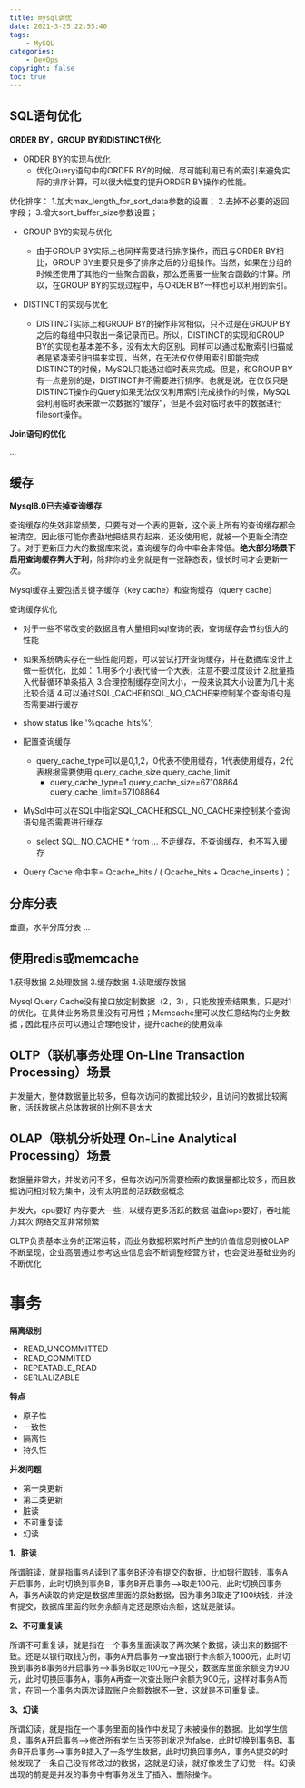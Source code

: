 ```yaml
---
title: mysql调优
date: 2021-3-25 22:55:40
tags:
    - MySQL
categories:
    - DevOps
copyright: false
toc: true
---
```




## SQL语句优化

**ORDER BY，GROUP BY和DISTINCT优化**
- ORDER BY的实现与优化
  - 优化Query语句中的ORDER BY的时候，尽可能利用已有的索引来避免实际的排序计算，可以很大幅度的提升ORDER BY操作的性能。
<!-- more -->
优化排序：
1.加大max_length_for_sort_data参数的设置；
2.去掉不必要的返回字段；
3.增大sort_buffer_size参数设置；

- GROUP BY的实现与优化
  - 由于GROUP BY实际上也同样需要进行排序操作，而且与ORDER BY相比，GROUP BY主要只是多了排序之后的分组操作。当然，如果在分组的时候还使用了其他的一些聚合函数，那么还需要一些聚合函数的计算。所以，在GROUP BY的实现过程中，与ORDER BY一样也可以利用到索引。

- DISTINCT的实现与优化
  - DISTINCT实际上和GROUP BY的操作非常相似，只不过是在GROUP BY之后的每组中只取出一条记录而已。所以，DISTINCT的实现和GROUP BY的实现也基本差不多，没有太大的区别。同样可以通过松散索引扫描或者是紧凑索引扫描来实现，当然，在无法仅仅使用索引即能完成DISTINCT的时候，MySQL只能通过临时表来完成。但是，和GROUP BY有一点差别的是，DISTINCT并不需要进行排序。也就是说，在仅仅只是DISTINCT操作的Query如果无法仅仅利用索引完成操作的时候，MySQL会利用临时表来做一次数据的“缓存”，但是不会对临时表中的数据进行filesort操作。



**Join语句的优化**

...



## 缓存

**Mysql8.0已去掉查询缓存**

查询缓存的失效非常频繁，只要有对一个表的更新，这个表上所有的查询缓存都会被清空。因此很可能你费劲地把结果存起来，还没使用呢，就被一个更新全清空了。对于更新压力大的数据库来说，查询缓存的命中率会非常低。**绝大部分场景下启用查询缓存弊大于利**，除非你的业务就是有一张静态表，很长时间才会更新一次。

Mysql缓存主要包括关键字缓存（key cache）和查询缓存（query cache）

查询缓存优化
- 对于一些不常改变的数据且有大量相同sql查询的表，查询缓存会节约很大的性能
- 如果系统确实存在一些性能问题，可以尝试打开查询缓存，并在数据库设计上做一些优化，比如：
1.用多个小表代替一个大表，注意不要过度设计
2.批量插入代替循环单条插入
3.合理控制缓存空间大小，一般来说其大小设置为几十兆比较合适
4.可以通过SQL_CACHE和SQL_NO_CACHE来控制某个查询语句是否需要进行缓存
- show status like '%qcache_hits%';
- 配置查询缓存
  - query_cache_type可以是0,1,2，0代表不使用缓存，1代表使用缓存，2代表根据需要使用
query_cache_size
query_cache_limit
    - query_cache_type=1
query_cache_size=67108864
query_cache_limit=67108864

- MySql中可以在SQL中指定SQL_CACHE和SQL_NO_CACHE来控制某个查询语句是否需要进行缓存
  - select SQL_NO_CACHE * from ...   不走缓存，不查询缓存，也不写入缓存
- Query Cache 命中率= Qcache_hits / ( Qcache_hits + Qcache_inserts )；



## 分库分表

垂直，水平分库分表 ...



## 使用redis或memcache

1.获得数据 2.处理数据 3.缓存数据 4.读取缓存数据

Mysql Query Cache没有接口放定制数据（2，3），只能放搜索结果集，只是对1的优化，在具体业务场景里没有可用性；Memcache里可以放任意结构的业务数据；因此程序员可以通过合理地设计，提升cache的使用效率



## OLTP（联机事务处理 On-Line Transaction Processing）场景

并发量大，整体数据量比较多，但每次访问的数据比较少，且访问的数据比较离散，活跃数据占总体数据的比例不是太大



## OLAP（联机分析处理 On-Line Analytical Processing）场景

数据量非常大，并发访问不多，但每次访问所需要检索的数据量都比较多，而且数据访问相对较为集中，没有太明显的活跃数据概念

并发大，cpu要好
内存要大一些，以缓存更多活跃的数据
磁盘iops要好，吞吐能力其次
网络交互非常频繁



OLTP负责基本业务的正常运转，而业务数据积累时所产生的价值信息则被OLAP不断呈现，企业高层通过参考这些信息会不断调整经营方针，也会促进基础业务的不断优化



# 事务

**隔离级别**

- READ_UNCOMMITTED
- READ_COMMITED
- REPEATABLE_READ
- SERLALIZABLE



**特点**
- 原子性
- 一致性
- 隔离性
- 持久性



**并发问题**
- 第一类更新
- 第二类更新
- 脏读
- 不可重复读
- 幻读



**1、脏读**

所谓脏读，就是指事务A读到了事务B还没有提交的数据，比如银行取钱，事务A开启事务，此时切换到事务B，事务B开启事务-->取走100元，此时切换回事务A，事务A读取的肯定是数据库里面的原始数据，因为事务B取走了100块钱，并没有提交，数据库里面的账务余额肯定还是原始余额，这就是脏读。

**2、不可重复读**

所谓不可重复读，就是指在一个事务里面读取了两次某个数据，读出来的数据不一致。还是以银行取钱为例，事务A开启事务-->查出银行卡余额为1000元，此时切换到事务B事务B开启事务-->事务B取走100元-->提交，数据库里面余额变为900元，此时切换回事务A，事务A再查一次查出账户余额为900元，这样对事务A而言，在同一个事务内两次读取账户余额数据不一致，这就是不可重复读。

**3、幻读**

所谓幻读，就是指在一个事务里面的操作中发现了未被操作的数据。比如学生信息，事务A开启事务-->修改所有学生当天签到状况为false，此时切换到事务B，事务B开启事务-->事务B插入了一条学生数据，此时切换回事务A，事务A提交的时候发现了一条自己没有修改过的数据，这就是幻读，就好像发生了幻觉一样。幻读出现的前提是并发的事务中有事务发生了插入、删除操作。
